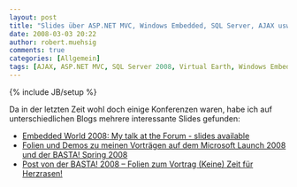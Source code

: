```yaml
---
layout: post
title: "Slides über ASP.NET MVC, Windows Embedded, SQL Server, AJAX usw."
date: 2008-03-03 20:22
author: robert.muehsig
comments: true
categories: [Allgemein]
tags: [AJAX, ASP.NET MVC, SQL Server 2008, Virtual Earth, Windows Embedded, Windows Live]
---
```

{% include JB/setup %}
<p>Da in der letzten Zeit wohl doch einige Konferenzen waren, habe ich auf unterschiedlichen Blogs mehrere interessante Slides gefunden:</p>  <ul>   <li><a href="http://blogs.msdn.com/frankpr/archive/2008/03/03/embedded-world-2008-my-talk-at-the-forum-slides-available.aspx">Embedded World 2008: My talk at the Forum - slides available</a></li>    <li><a href="http://blogs.msdn.com/walzenbach/archive/2008/03/03/folien-und-demos-zu-meinen-vortr-gen-auf-dem-microsoft-launch-2008-und-der-basta-spring-2008.aspx">Folien und Demos zu meinen Vortr&#228;gen auf dem Microsoft Launch 2008 und der BASTA! Spring 2008</a></li>    <li><a href="http://blogs.compactframework.de/Torsten.Weber/2008/03/03/Post+Von+Der+BASTA+2008+Ndash+Folien+Zum+Vortrag+Keine+Zeit+Fuumlr+Herzrasen.aspx">Post von der BASTA! 2008 &#8211; Folien zum Vortrag (Keine) Zeit f&#252;r Herzrasen!</a></li> </ul>
